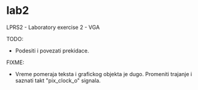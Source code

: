 # lab2
LPRS2 - Laboratory exercise 2 - VGA

TODO:
- Podesiti i povezati prekidace.

FIXME:
- Vreme pomeraja teksta i grafickog objekta je dugo. Promeniti trajanje i saznati takt "pix_clock_o" signala.

